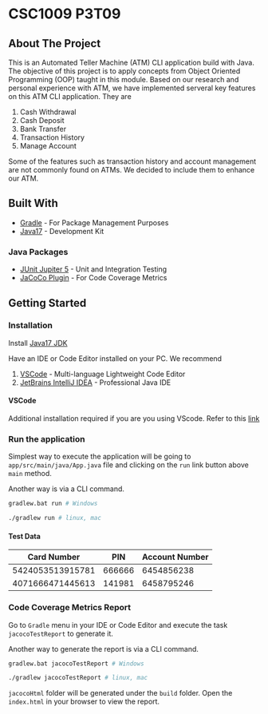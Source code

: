 # CSC1009 P3T09

## About The Project

This is an Automated Teller Machine (ATM) CLI application build with Java. The objective of this project is to apply concepts from Object Oriented Programming (OOP) taught in this module. Based on our research and personal experience with ATM, we have implemented serveral key features on this ATM CLI application. They are

1. Cash Withdrawal
2. Cash Deposit
3. Bank Transfer
4. Transaction History
5. Manage Account

Some of the features such as transaction history and account management are not commonly found on ATMs. We decided to include them to enhance our ATM.

## Built With

- [Gradle](https://gradle.org/) - For Package Management Purposes
- [Java17](https://adoptium.net/) - Development Kit

### Java Packages

- [JUnit Jupiter 5](https://junit.org/junit5/) - Unit and Integration Testing
- [JaCoCo Plugin](https://docs.gradle.org/current/userguide/jacoco_plugin.html) - For Code Coverage Metrics

## Getting Started

### Installation

Install [Java17 JDK](https://adoptium.net/)

Have an IDE or Code Editor installed on your PC. We recommend

1. [VSCode](https://code.visualstudio.com/) - Multi-language Lightweight Code Editor
2. [JetBrains IntelliJ IDEA](https://www.jetbrains.com/idea/) - Professional Java IDE

#### VSCode

Additional installation required if you are you using VScode. Refer to this [link](https://code.visualstudio.com/docs/languages/java)

### Run the application

Simplest way to execute the application will be going to `app/src/main/java/App.java` file and clicking on the `run` link button above `main` method.

Another way is via a CLI command.

```bash
gradlew.bat run # Windows

./gradlew run # linux, mac
```

#### Test Data

| Card Number      | PIN    | Account Number |
|------------------|--------|----------------|
| 5424053513915781 | 666666 | 6454856238     |
| 4071666471445613 | 141981 | 6458795246     |

### Code Coverage Metrics Report

Go to `Gradle` menu in your IDE or Code Editor and execute the task `jacocoTestReport` to generate it.

Another way to generate the report is via a CLI command.

```bash
gradlew.bat jacocoTestReport # Windows

./gradlew jacocoTestReport # linux, mac
```

`jacocoHtml` folder will be generated under the `build` folder. Open the `index.html` in your browser to view the report.
